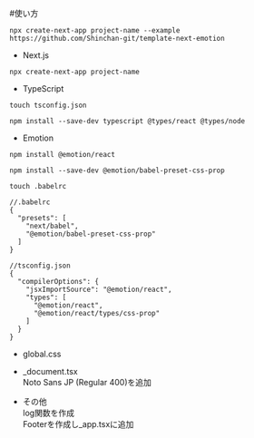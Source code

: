 #使い方
```
npx create-next-app project-name --example https://github.com/Shinchan-git/template-next-emotion
```

- Next.js
```
npx create-next-app project-name
```

- TypeScript
```
touch tsconfig.json
```
```
npm install --save-dev typescript @types/react @types/node
```

- Emotion
```
npm install @emotion/react
```
```
npm install --save-dev @emotion/babel-preset-css-prop
```
```
touch .babelrc
```
```
//.babelrc
{
  "presets": [
    "next/babel",
    "@emotion/babel-preset-css-prop"
  ]
}
```
```
//tsconfig.json
{
  "compilerOptions": {
    "jsxImportSource": "@emotion/react",
    "types": [
      "@emotion/react",
      "@emotion/react/types/css-prop"
    ]
  }
}
```

- global.css

- _document.tsx  
Noto Sans JP (Regular 400)を追加

- その他  
log関数を作成  
Footerを作成し_app.tsxに追加